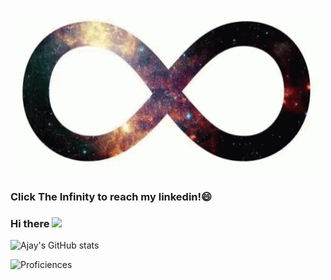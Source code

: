 [![Prophet37 Header](https://github.com/Prophet37/Prophet37/blob/main/64b3b943f5f68c654d95e7ed7593978b.gif "Header")](https://www.linkedin.com/in/ajay-calambur-40158a18a/)
### Click The Infinity to reach my linkedin!😄
### Hi there  <img src="https://raw.githubusercontent.com/MartinHeinz/MartinHeinz/master/wave.gif" width="30px">


<!--
**Prophet37/Prophet37** is a ✨ _special_ ✨ repository because its `README.md` (this file) appears on your GitHub profile.

Here are some ideas to get you started:

- 🔭 I’m currently working on Deep Learning
- 🌱 I’m currently learning Transfer Learning,Concepts of LSTM
- 👯 I’m looking to collaborate on Machine Learning, Deep Learning
- 💬 Ask me about Exploratory Data Analysis,Machine Learning
- 📫 How to reach me: You can message me on my email, ajay372000@gmail.com
- 😄 Pronouns: He/Him
-->


![Ajay's GitHub stats](https://github-readme-stats.vercel.app/api?username=Prophet37&show_icons=true&theme=radical)


![Proficiences](https://img.shields.io/badge/<WORD_ON_LEFT>-<WORD_ON_RIGHT>-informational?style=flat&logo=<LOGO_NAME>&logoColor=white&color=2bbc8a)
